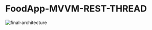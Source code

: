 # FoodApp-MVVM-REST-THREAD
![final-architecture](https://user-images.githubusercontent.com/57508129/105121379-5032b880-5ad4-11eb-84c2-91d8c6e3df6f.png)

